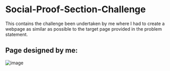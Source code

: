 # Social-Proof-Section-Challenge
This contains the challenge been undertaken by me where I had to create a webpage as similar as possible to the target page provided in the problem statement.

## Page designed by me:
![image](https://user-images.githubusercontent.com/64279181/140937339-c348754e-847c-4428-886c-9f883ca0be2e.png)

